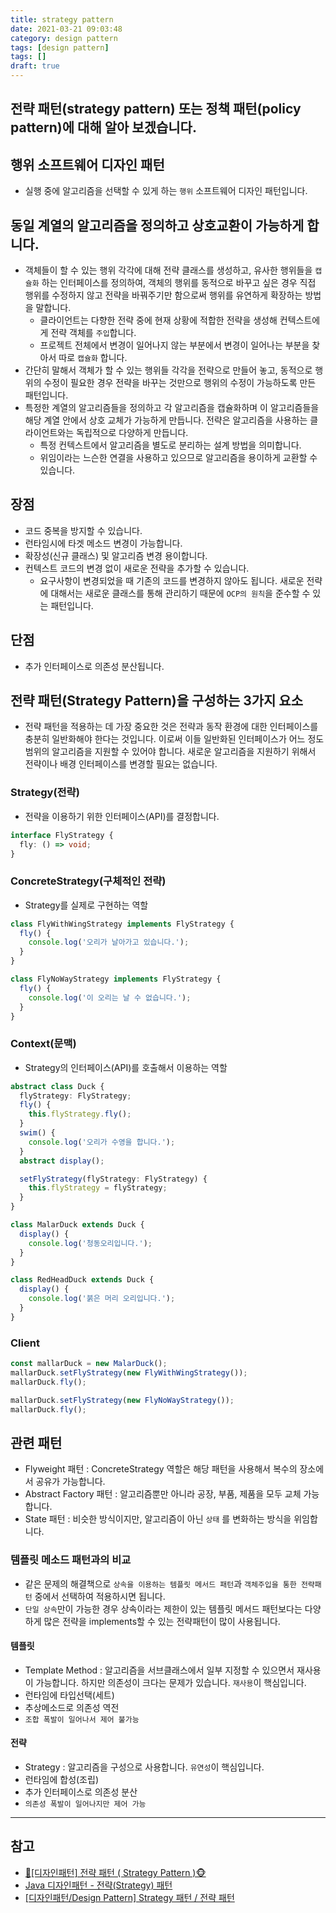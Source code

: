 ```yaml
---
title: strategy pattern
date: 2021-03-21 09:03:48
category: design pattern
tags: [design pattern]
tags: []
draft: true
---
```


## 전략 패턴(strategy pattern) 또는 정책 패턴(policy pattern)에 대해 알아 보겠습니다.

## 행위 소프트웨어 디자인 패턴

- 실행 중에 알고리즘을 선택할 수 있게 하는 `행위` 소프트웨어 디자인 패턴입니다.

## 동일 계열의 알고리즘을 정의하고 상호교환이 가능하게 합니다.

- 객체들이 할 수 있는 행위 각각에 대해 전략 클래스를 생성하고, 유사한 행위들을 `캡슐화` 하는 인터페이스를 정의하여, 객체의 행위를 동적으로 바꾸고 싶은 경우 직접 행위를 수정하지 않고 전략을 바꿔주기만 함으로써 행위를 유연하게 확장하는 방법을 말합니다.
  - 클라이언트는 다향한 전략 중에 현재 상황에 적합한 전략을 생성해 컨텍스트에게 전략 객체를 `주입`합니다.
  - 프로젝트 전체에서 변경이 일어나지 않는 부분에서 변경이 일어나는 부분을 찾아서 따로 `캡슐화` 합니다.
- 간단히 말해서 객체가 할 수 있는 행위들 각각을 전략으로 만들어 놓고, 동적으로 행위의 수정이 필요한 경우 전략을 바꾸는 것만으로 행위의 수정이 가능하도록 만든 패턴입니다.
- 특정한 계열의 알고리즘들을 정의하고 각 알고리즘을 캡슐화하며 이 알고리즘들을 해당 계열 안에서 상호 교체가 가능하게 만듭니다. 전략은 알고리즘을 사용하는 클라이언트와는 독립적으로 다양하게 만듭니다.
  - 특정 컨텍스트에서 알고리즘을 별도로 분리하는 설계 방법을 의미합니다.
  - 위임이라는 느슨한 연결을 사용하고 있으므로 알고리즘을 용이하게 교환할 수 있습니다.

## 장점

- 코드 중복을 방지할 수 있습니다.
- 런타임시에 타겟 메소드 변경이 가능합니다.
- 확장성(신규 클래스) 및 알고리즘 변경 용이합니다.
- 컨텍스트 코드의 변경 없이 새로운 전략을 추가할 수 있습니다.
  - 요구사항이 변경되었을 때 기존의 코드를 변경하지 않아도 됩니다. 새로운 전략에 대해서는 새로운 클래스를 통해 관리하기 때문에 `OCP의 원칙`을 준수할 수 있는 패턴입니다.

## 단점

- 추가 인터페이스로 의존성 분산됩니다.

## 전략 패턴(Strategy Pattern)을 구성하는 3가지 요소

- 전략 패턴을 적용하는 데 가장 중요한 것은 전략과 동작 환경에 대한 인터페이스를 충분히 일반화해야 한다는 것입니다. 이로써 이들 일반화된 인터페이스가 어느 정도 범위의 알고리즘을 지원할 수 있어야 합니다. 새로운 알고리즘을 지원하기 위해서 전략이나 배경 인터페이스를 변경할 필요는 없습니다.

### Strategy(전략)

- 전략을 이용하기 위한 인터페이스(API)를 결정합니다.

```ts
interface FlyStrategy {
  fly: () => void;
}
```

### ConcreteStrategy(구체적인 전략)

- Strategy를 실제로 구현하는 역할

```ts
class FlyWithWingStrategy implements FlyStrategy {
  fly() {
    console.log('오리가 날아가고 있습니다.');
  }
}

class FlyNoWayStrategy implements FlyStrategy {
  fly() {
    console.log('이 오리는 날 수 없습니다.');
  }
}
```

### Context(문맥)

- Strategy의 인터페이스(API)를 호출해서 이용하는 역할

```ts
abstract class Duck {
  flyStrategy: FlyStrategy;
  fly() {
    this.flyStrategy.fly();
  }
  swim() {
    console.log('오리가 수영을 합니다.');
  }
  abstract display();

  setFlyStrategy(flyStrategy: FlyStrategy) {
    this.flyStrategy = flyStrategy;
  }
}

class MalarDuck extends Duck {
  display() {
    console.log('청동오리입니다.');
  }
}

class RedHeadDuck extends Duck {
  display() {
    console.log('붉은 머리 오리입니다.');
  }
}
```

### Client

```ts
const mallarDuck = new MalarDuck();
mallarDuck.setFlyStrategy(new FlyWithWingStrategy());
mallarDuck.fly();

mallarDuck.setFlyStrategy(new FlyNoWayStrategy());
mallarDuck.fly();
```

## 관련 패턴

- Flyweight 패턴 : ConcreteStrategy 역할은 해당 패턴을 사용해서 복수의 장소에서 공유가 가능합니다.
- Abstract Factory 패턴 : 알고리즘뿐만 아니라 공장, 부품, 제품을 모두 교체 가능합니다.
- State 패턴 : 비슷한 방식이지만, 알고리즘이 아닌 `상태` 를 변화하는 방식을 위임합니다.

### 템플릿 메소드 패턴과의 비교

- 같은 문제의 해결책으로 `상속을 이용하는 템플릿 메서드 패턴`과 `객체주입을 통한 전략패턴` 중에서 선택하여 적용하시면 됩니다.
- `단일 상속`만이 가능한 경우 상속이라는 제한이 있는 템플릿 메서드 패턴보다는 다양하게 많은 전략을 implements할 수 있는 전략패턴이 많이 사용됩니다.

#### 템플릿

- Template Method : 알고리즘을 서브클래스에서 일부 지정할 수 있으면서 재사용이 가능합니다. 하지만 의존성이 크다는 문제가 있습니다. `재사용`이 핵심입니다.
- 런타임에 타입선택(세트)
- 추상메소드로 의존성 역전
- `조합 폭발이 일어나서 제어 불가능`

#### 전략

- Strategy : 알고리즘을 구성으로 사용합니다. `유연성`이 핵심입니다.
- 런타임에 합성(조립)
- 추가 인터페이스로 의존성 분산
- `의존성 폭발이 일어나지만 제어 가능`

---

## 참고

- [🙈\[디자인패턴\] 전략 패턴 ( Strategy Pattern )🐵](https://victorydntmd.tistory.com/292)
- [Java 디자인패턴 - 전략(Strategy) 패턴](https://niceman.tistory.com/133)
- [\[디자인패턴/Design Pattern\] Strategy 패턴 / 전략 패턴](https://lee1535.tistory.com/93)
